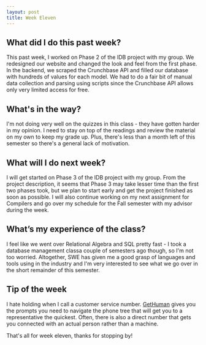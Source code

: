 ```yaml
---
layout: post
title: Week Eleven
---
```


## What did I do this past week? ##

This past week, I worked on Phase 2 of the IDB project with my group. We redesigned our website and changed the look and feel from the first phase. In the backend, we scraped the Crunchbase API and filled our database with hundreds of values for each model. We had to do a fair bit of manual data collection and parsing using scripts since the Crunchbase API allows only very limited access for free.

## What's in the way? ##

I'm not doing very well on the quizzes in this class - they have gotten harder in my opinion. I need to stay on top of the readings and review the material on my own to keep my grade up. Plus, there's less than a month left of this semester so there's a general lack of motivation.

## What will I do next week? ##

I will get started on Phase 3 of the IDB project with my group. From the project description, it seems that Phase 3 may take lesser time than the first two phases took, but we plan to start early and get the project finished as soon as possible. I will also continue working on my next assignment for Compilers and go over my schedule for the Fall semester with my advisor during the week. 

## What’s my experience of the class? ##

I feel like we went over Relational Algebra and SQL pretty fast - I took a database management classa couple of semesters ago though, so I'm not too worried. Altogether, SWE has given me a good grasp of languages and tools using in the industry and I'm very interested to see what we go over in the short remainder of this semester.

## Tip of the week ##

I hate holding when I call a customer service number. [GetHuman](https://gethuman.com/) gives you the prompts you need to navigate the phone tree that will get you to a representative the quickest. Often, there is also a direct number that gets you connected with an actual person rather than a machine.

That's all for week eleven, thanks for stopping by!
